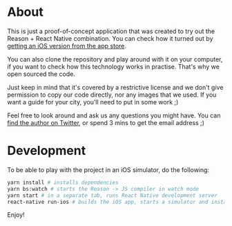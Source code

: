 # About

This is just a proof-of-concept application that was created to try out the Reason + React Native combination. You can check how it turned out by [getting an iOS version from the app store](https://itunes.apple.com/us/app/brains-barcelona/id1431909667?ls=1&mt=8).

You can also clone the repository and play around with it on your computer, if you want to check how this technology works in practise. That's why we open sourced the code.

Just keep in mind that it's covered by a restrictive license and we don't give permission to copy our code directly, nor any images that we used. If you want a guide for your city, you'll need to put in some work ;)

Feel free to look around and ask us any questions you might have. You can [find the author on Twitter](https://twitter.com/sharnik), or spend 3 mins to get the email address ;)

# Development

To be able to play with the project in an iOS simulator, do the following:

```bash
yarn install # installs dependencies
yarn bs:watch # starts the Reason -> JS compiler in watch mode
yarn start # in a separate tab, runs React Native development server
react-native run-ios # builds the iOS app, starts a simulator and installs it
```

Enjoy!
